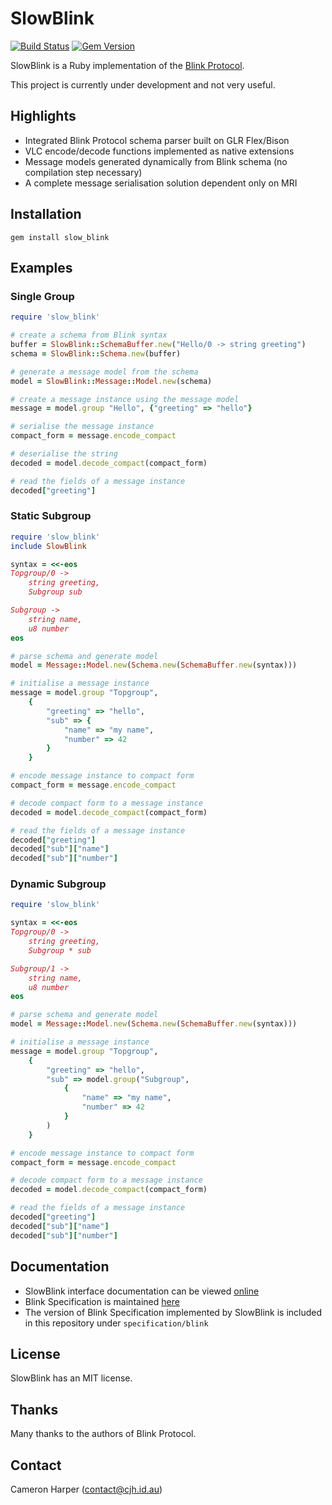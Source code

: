 SlowBlink
==========

[![Build Status](https://travis-ci.org/cjhdev/slow_blink.svg?branch=master)](https://travis-ci.org/cjhdev/slow_blink)
[![Gem Version](https://badge.fury.io/rb/slow_blink.svg)](https://badge.fury.io/rb/slow_blink)


SlowBlink is a Ruby implementation of the [Blink Protocol](http://www.blinkprotocol.org/ "Blink Protocol").

This project is currently under development and not very useful.


## Highlights

- Integrated Blink Protocol schema parser built on GLR Flex/Bison
- VLC encode/decode functions implemented as native extensions
- Message models generated dynamically from Blink schema (no compilation step necessary)
- A complete message serialisation solution dependent only on MRI


## Installation

~~~
gem install slow_blink
~~~

## Examples

### Single Group

~~~ruby
require 'slow_blink'

# create a schema from Blink syntax
buffer = SlowBlink::SchemaBuffer.new("Hello/0 -> string greeting")
schema = SlowBlink::Schema.new(buffer)

# generate a message model from the schema
model = SlowBlink::Message::Model.new(schema)

# create a message instance using the message model
message = model.group "Hello", {"greeting" => "hello"}    

# serialise the message instance
compact_form = message.encode_compact

# deserialise the string
decoded = model.decode_compact(compact_form)

# read the fields of a message instance
decoded["greeting"]
~~~

### Static Subgroup

~~~ruby
require 'slow_blink'
include SlowBlink

syntax = <<-eos
Topgroup/0 ->
    string greeting,
    Subgroup sub

Subgroup ->
    string name,
    u8 number
eos

# parse schema and generate model
model = Message::Model.new(Schema.new(SchemaBuffer.new(syntax)))

# initialise a message instance
message = model.group "Topgroup",
    {
        "greeting" => "hello",
        "sub" => {
            "name" => "my name",
            "number" => 42
        }
    }

# encode message instance to compact form
compact_form = message.encode_compact

# decode compact form to a message instance
decoded = model.decode_compact(compact_form)

# read the fields of a message instance
decoded["greeting"]
decoded["sub"]["name"]
decoded["sub"]["number"]
~~~

### Dynamic Subgroup

~~~ruby
require 'slow_blink'

syntax = <<-eos
Topgroup/0 ->
    string greeting,
    Subgroup * sub

Subgroup/1 ->
    string name,
    u8 number    
eos

# parse schema and generate model
model = Message::Model.new(Schema.new(SchemaBuffer.new(syntax)))

# initialise a message instance
message = model.group "Topgroup",
    {
        "greeting" => "hello",
        "sub" => model.group("Subgroup",
            {
                "name" => "my name",
                "number" => 42
            }
        )
    }

# encode message instance to compact form
compact_form = message.encode_compact

# decode compact form to a message instance
decoded = model.decode_compact(compact_form)

# read the fields of a message instance
decoded["greeting"]
decoded["sub"]["name"]
decoded["sub"]["number"]
~~~

## Documentation

- SlowBlink interface documentation can be viewed [online](http://www.rubydoc.info/gems/slow_blink "slow_blink")
- Blink Specification is maintained [here](http://www.blinkprotocol.org/ "Blink Protocol")
- The version of Blink Specification implemented by SlowBlink is included in this repository under `specification/blink`
    
## License

SlowBlink has an MIT license.


## Thanks

Many thanks to the authors of Blink Protocol.


## Contact

Cameron Harper (contact@cjh.id.au)


